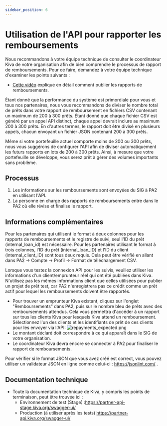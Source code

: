 ```yaml
---
sidebar_position: 6
---
```


# Utilisation de l'API pour rapporter les remboursements
Nous recommandons à votre équipe technique de consulter le coordinateur Kiva de votre organisation afin de bien comprendre le processus de rapport de remboursements. Pour ce faire, demandez à votre équipe technique d'examiner les points suivants :
* [Cette vidéo](https://www.youtube.com/watch?v=pgg_rHBEQI8) explique en détail comment publier les rapports de remboursements.

Étant donné que la performance du système est primordiale pour vous et tous nos partenaires, nous vous recommandons de diviser le nombre total de prêts dans votre rapport de remboursement en fichiers CSV contenant un maximum de 200 à 300 prêts. Étant donné que chaque fichier CSV est généré par un appel API distinct, chaque appel devrait inclure au maximum 200 à 300 prêts. En d'autres termes, le rapport doit être divisé en plusieurs appels, chacun envoyant un fichier JSON contenant 200 à 300 prêts.  

Même si votre portefeuille actuel comporte moins de 200 ou 300 prêts, nous vous suggérons de configurer l'API afin de diviser automatiquement les futurs rapports en lots de 200 à 300 prêts. Ainsi, à mesure que votre portefeuille se développe, vous serez prêt à gérer des volumes importants sans problème.  

## Processus  
1. Les informations sur les remboursements sont envoyées du SIG à PA2 en utilisant l'API.
2. La personne en charge des rapports de remboursements entre dans le PA2 où elle révise et finalise le rapport.

## Informations complémentaires

Pour les partenaires qui utilisent le format à deux colonnes pour les rapports de remboursements et le registre de suivi, seul l'ID du prêt (internal_loan_id) est nécessaire. Pour les partenaires utilisant le format à trois colonnes, l'ID du prêt (internal_loan_ID) et l'ID du client (internal_client_ID) sont tous deux requis. Cela peut être vérifié en allant dans PA2 -> Compte -> Profil -> Format de téléchargement CSV.  

Lorsque vous testez la connexion API pour les suivis, veuillez utiliser les informations d'un client/emprunteur réel qui ont été publiées dans Kiva. N'utilisez pas les mêmes informations client que celles utilisées pour publier un projet de prêt test, car PA2 n'enregistrera pas ce crédit comme un prêt actif pour lequel les remboursements doivent être rapportés.
  * Pour trouver un emprunteur Kiva existant, cliquez sur l'onglet "Remboursements" dans PA2, puis sur le nombre bleu de prêts avec des remboursements attendus. Cela vous permettra d'accéder à un rapport sur tous les clients Kiva pour lesquels Kiva attend un remboursement. Sélectionnez l'un des clients et les identifiants de prêt de ces clients pour les envoyer via l'API: ![repayments_expected.png](@site/static/img/repayments_expected.png)
  * Le montant déclaré doit correspondre à ce qui apparaît dans le SIG de votre organisation.
  * Le coordinateur Kiva devra encore se connecter à PA2 pour finaliser le rapport de remboursements.

Pour vérifier si le format JSON que vous avez créé est correct, vous pouvez utiliser un validateur JSON en ligne comme celui-ci : https://jsonlint.com/ .

## Documentation technique
* Toute la documentation technique de Kiva, y compris les points de terminaison, peut être trouvée ici :
  * Environnement de test (Stage) :https://partner-api-stage.kiva.org/swagger-ui/
  * Production (à utiliser après les tests)  https://partner-api.kiva.org/swagger-ui/
